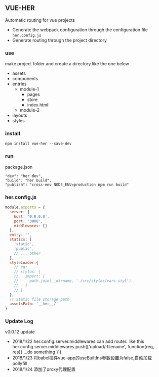 ## VUE-HER
Automatic routing for vue projects

- Generate the webpack configuration through the configuration file <code>her.config.js</code>
- Generate routing through the project directory

### use
make project folder and create a directory like the one below
  - assets
  - components
  - entries
    * module-1
      - pages
      - store
      - index.html
    * module-2
  - layouts
  - styles

### install
```
npm install vue-her --save-dev
```
### run

package.json

```
"dev": "her dev",
"build": "her build",
"publish": "cross-env NODE_ENV=production npm run build"
```

### her.config.js

```js
module.exports = {
  server: {
    host: '0.0.0.0',
    port: '3000',
    middlewares: []
  },
  entry: '',
  statics: [
    'static',
    'public',
    // ... other
  ],
  styleLoader:{
    // eg:
    // stylus: {
    //   import: [
    //     path.join(__dirname, './src/styles/vars.styl')
    //   ]
    // }
  },
  // Static file storage path
  assetsPath: '__her__/'
}
```
### Update Log

v0.0.12 update
- 2018/1/22
  her.config.server.middlewares can add router. like this her.config.server.middlewares.push(['upload/:filename', function(req, res){ ...do something }])
- 2018/1/23
  将babel插件vue-app的useBuiltIns参数设置为false,自动加载pollyfill
- 2018/1/24
  添加了proxy代理配置
